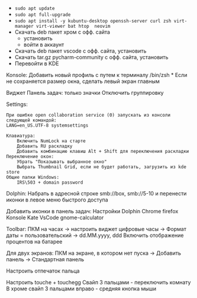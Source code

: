 - ``sudo apt update``
- ``sudo apt full-upgrade``
- ``sudo apt install -y kubuntu-desktop openssh-server curl zsh virt-manager virt-viewer bat htop 
  neovim``
- Скачать deb пакет хром с офф. сайта
  - установить
  - войти в аккаунт
- Скачать deb пакет vscode с офф. сайта, установить
- Скачать tar.gz pycharm-community с офф. сайта, установить
- Перевойти в KDE

Konsole:
    Добавить новый профиль с путем к терминалу /bin/zsh
    * Если не сохраняется размер окна, сделать левый экран главным


Виджет Панель задач: только значки
    Отключить группировку

Settings:

    При ошибке open collaboration service (0) запускать из консоли следующей командой:
    LANG=en_US.UTF-8 systemsettings

    Клавиатура:
        Включить NumLock на старте
        Добавить RU раскладку
        Добавить комбинацию клавиш Alt + Shift для переключения раскладки
    Переключение окон:
        Убрать "Показывать выбранное окно"
        Выбрать Thumbnail Grid, если не будет работать, загрузить из kde store
    Общие папки Windows:
        IRS\503 + domain password

Dolphin:
    Набрать в адресной строке smb://box, smb://5-10 и перенести иконки в левое меню быстрого доступа


Добавить иконки в панель задач:
    Настройки
    Dolphin
    Chrome
    firefox
    Konsole
    Kate
    VsCode
    gnome-calculator

Toolbar:
    ПКМ на часах -> настроить виджет цифровые часы -> Формат даты = пользовательский -> dd.MM.yyyy, ddd
    Включить отображение процентов на батарее

Для двух экранов:
    ПКМ на экране, в котором нет пуска -> Добавить панель -> Стандартная панель

Настроить отпечаток пальца

Настроить touche + touchegg
    Свайп 3 пальцами - переключить комнату
    В хроме свайп 3 пальцами вправо - средняя кнопка мыши
